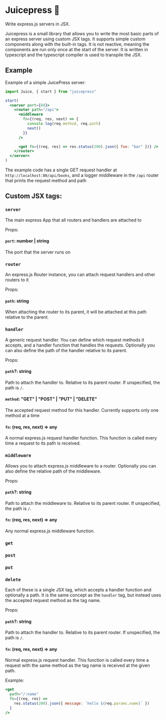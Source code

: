 # Juicepress 🧃

Write express.js servers in JSX.

Juicepress is a small library that allows you to write the most basic parts of an express server using custom JSX tags. It supports simple custom components along with the built-in tags. It is not reactive, meaning the components are run only once at the start of the server. It is written in typescript and the typescript compiler is used to transpile the JSX.

## Example

Example of a simple JuicePress server:

```jsx
import Juice, { start } from "juicepress"

start(
  <server port={80}>
    <router path="/api">
      <middleware
        fn={(req, res, next) => {
          console.log(req.method, req.path)
          next()
        }}
      />

      <get fn={(req, res) => res.status(200).json({ foo: "bar" })} />
    </router>
  </server>
)
```

The example code has a single GET request handler at `http://localhost:80/api/books`, and a logger middleware in the `/api` router that prints the request method and path

## Custom JSX tags:

### `server`

The main express App that all routers and handlers are attached to

Props:

#### `port`: number | string

The port that the server runs on

### `router`

An express.js Router instance, you can attach request handlers and other routers to it

Props:

#### `path`: string

When attaching the router to its parent, it will be attached at this path relative to the parent.

### `handler`

A generic request handler. You can define which request methods it accepts, and a handler function that handles the requests. Optionally you can also define the path of the handler relative to its parent.

Props:

#### `path`?: string

Path to attach the handler to. Relative to its parent router. If unspecified, the path is `/`.

#### `method`: "GET" | "POST" | "PUT" | "DELETE"

The accepted request method for this handler. Currently supports only one method at a time

#### `fn`: (req, res, next) => any

A normal express.js request handler function. This function is called every time a request to its path is received.

### `middleware`

Allows you to attach express.js middleware to a router. Optionally you can also define the relative path of the middleware.

Props:

#### `path`?: string

Path to attach the middleware to. Relative to its parent router. If unspecified, the path is `/`.

#### `fn`: (req, res, next) => any

Any normal express.js middleware function.

### `get`

### `post`

### `put`

### `delete`

Each of these is a single JSX tag, which accepts a handler function and optionally a path. It is the same concept as the `handler` tag, but instead uses the accepted request method as the tag name.

Props:

#### `path`?: string

Path to attach the handler to. Relative to its parent router. If unspecified, the path is `/`.

#### `fn`: (req, res, next) => any

Normal express.js request handler. This function is called every time a request with the same method as the tag name is received at the given path.

Example:

```jsx
<get
  path="/:name"
  fn={(req, res) =>
    res.status(200).json({ message: `hello ${req.params.name}` })
  }
/>
```
